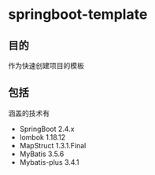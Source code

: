 # springboot-template
## 目的
作为快速创建项目的模板
## 包括
涵盖的技术有
* SpringBoot 2.4.x
* lombok 1.18.12
* MapStruct 1.3.1.Final
* MyBatis 3.5.6
* Mybatis-plus 3.4.1

